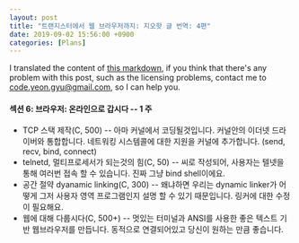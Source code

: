 ```yaml
---
layout: post
title: "트랜지스터에서 웹 브라우저까지: 지오핫 글 번역: 4편"
date: 2019-09-02 15:56:00 +0900
categories: [Plans]
---
```


I translated the content of [this markdown](https://github.com/geohot/fromthetransistor), if you think that there's any problem with this post, such as the licensing problems, contact me to code.yeon.gyu@gmail.com, so I can help you.

#### 섹션 6: 브라우저: 온라인으로 갑시다 -- 1 주

- TCP 스택 제작(C, 500) -- 아마 커널에서 코딩될것입니다. 커널안의 이더넷 드라이버와 통합합니다. 네트워킹 시스템콜에 대한 지원을 커널에 추가합니다. (send, recv, bind, connect)
- telnetd, 멀티프로세서가 되는것의 힘(C, 50) -- 씨로 작성되어, 사용자는 텔넷을 통해 여러번 접속 할 수 있습니다. 진짜 그냥 bind shell이에요.
- 공간 절약 dyanamic linking(C, 300) -- 왜냐하면 우리는 dynamic linker가 어떻게 그저 사용자 영역 프로그램인지 설명 할 수 있기 때문입니다. 링커에 대한 수정이 필요해요.
- 웹에 대해 다룹시다(C, 500+) -- 멋있는 터미널과 ANSI를 사용한 좋은 텍스트 기반 웹브라우저를 만듭니다. 동적으로 연결되어있고 당신이 원하는 만큼 좋습니다.
